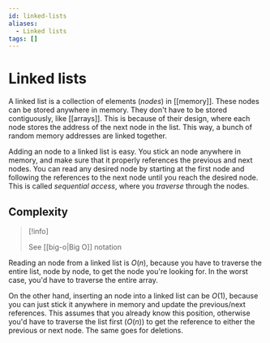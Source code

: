 ```yaml
---
id: linked-lists
aliases:
  - Linked lists
tags: []
---
```


# Linked lists

A linked list is a collection of elements (_nodes_) in [[memory]]. These nodes
can be stored anywhere in memory. They don't have to be stored contiguously,
like [[arrays]]. This is because of their design, where each node stores the
address of the next node in the list. This way, a bunch of random memory
addresses are linked together.

Adding an node to a linked list is easy. You stick an node anywhere in memory,
and make sure that it properly references the previous and next nodes. You can
read any desired node by starting at the first node and following the references
to the next node until you reach the desired node. This is called _sequential
access_, where you _traverse_ through the nodes.

## Complexity

> [!info]
>
> See [[big-o|Big O]] notation

Reading an node from a linked list is $O(n)$, because you have to traverse the
entire list, node by node, to get the node you're looking for. In the worst
case, you'd have to traverse the entire array.

On the other hand, inserting an node into a linked list can be $O(1)$, because
you can just stick it anywhere in memory and update the previous/next
references. This assumes that you already know this position, otherwise you'd
have to traverse the list first ($O(n)$) to get the reference to either the
previous or next node. The same goes for deletions.
